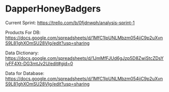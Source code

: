# DapperHoneyBadgers

Current Sprint: https://trello.com/b/0fjdnwph/analysis-sprint-1

Products For DB: https://docs.google.com/spreadsheets/d/1MfC1lpUNLMbzm054jiC9p2uXvnS9L81ghXOmSU28VIg/edit?usp=sharing

Data Dictionary: https://docs.google.com/spreadsheets/d/1JmMfFJUd6gJzp5D8ZwiStcZDsYiyFF4Xt-DG3mtJv2U/edit#gid=0

Data for Database: https://docs.google.com/spreadsheets/d/1MfC1lpUNLMbzm054jiC9p2uXvnS9L81ghXOmSU28VIg/edit?usp=sharing
